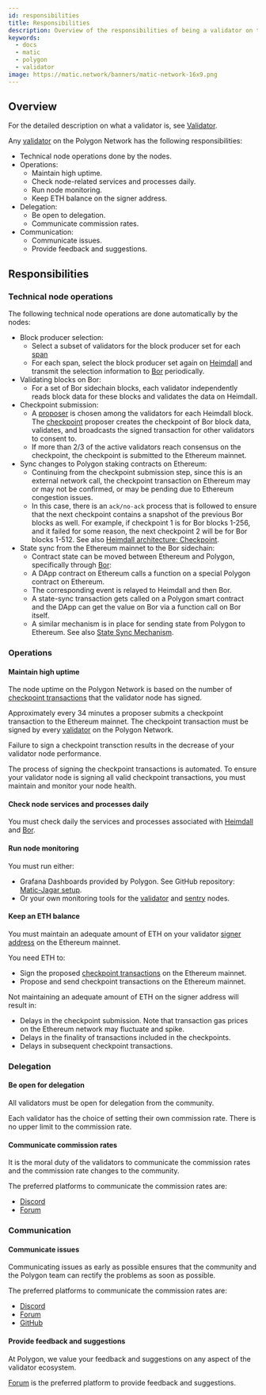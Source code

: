 ```yaml
---
id: responsibilities
title: Responsibilities
description: Overview of the responsibilities of being a validator on the Polygon Network.
keywords:
  - docs
  - matic
  - polygon
  - validator
image: https://matic.network/banners/matic-network-16x9.png 
---
```


## Overview

For the detailed description on what a validator is, see [Validator](/docs/validate/validator/introduction).

Any [validator](/docs/validate/glossary#validator) on the Polygon Network has the following responsibilities:

* Technical node operations done by the nodes.
* Operations:
  * Maintain high uptime.
  * Check node-related services and processes daily.
  * Run node monitoring.
  * Keep ETH balance on the signer address.
* Delegation:
  * Be open to delegation.
  * Communicate commission rates.
* Communication:
  * Communicate issues.
  * Provide feedback and suggestions.

## Responsibilities

### Technical node operations

The following technical node operations are done automatically by the nodes:

* Block producer selection:
  * Select a subset of validators for the block producer set for each [span](/docs/validate/glossary#span)
  * For each span, select the block producer set again on [Heimdall](/docs/validate/glossary#heimdall) and transmit the selection information to [Bor](/docs/validate/glossary#bor) periodically.
* Validating blocks on Bor:
  * For a set of Bor sidechain blocks, each validator independently reads block data for these blocks and validates the data on Heimdall.
* Checkpoint submission:
  * A [proposer](/docs/validate/glossary#proposer) is chosen among the validators for each Heimdall block. The [checkpoint](/docs/validate/glossary#checkpoint-transaction) proposer creates the checkpoint of Bor block data, validates, and broadcasts the signed transaction for other validators to consent to.
  * If more than 2/3 of the active validators reach consensus on the checkpoint, the checkpoint is submitted to the Ethereum mainnet.
* Sync changes to Polygon staking contracts on Ethereum:
  * Continuing from the checkpoint submission step, since this is an external network call, the checkpoint transaction on Ethereum may or may not be confirmed, or may be pending due to Ethereum congestion issues.
  * In this case, there is an `ack/no-ack` process that is followed to ensure that the next checkpoint contains a snapshot of the previous Bor blocks as well. For example, if checkpoint 1 is for Bor blocks 1-256, and it failed for some reason, the next checkpoint 2 will be for Bor blocks 1-512. See also [Heimdall architecture: Checkpoint](/docs/contribute/heimdall/checkpoint).
* State sync from the Ethereum mainnet to the Bor sidechain:
  * Contract state can be moved between Ethereum and Polygon, specifically through [Bor](/docs/validate/glossary#bor):
  * A DApp contract on Ethereum calls a function on a special Polygon contract on Ethereum.
  * The corresponding event is relayed to Heimdall and then Bor.
  * A state-sync transaction gets called on a Polygon smart contract and the DApp can get the value on Bor via a function call on Bor itself.
  * A similar mechanism is in place for sending state from Polygon to Ethereum. See also [State Sync Mechanism](/docs/contribute/state-sync/state-sync).

### Operations

#### Maintain high uptime

The node uptime on the Polygon Network is based on the number of [checkpoint transactions](/docs/validate/glossary#checkpoint-transaction) that the validator node has signed.

Approximately every 34 minutes a proposer submits a checkpoint transaction to the Ethereum mainnet. The checkpoint transaction must be signed by every [validator](/docs/validate/glossary#validator) on the Polygon Network.

Failure to sign a checkpoint transction results in the decrease of your validator node performance.

The process of signing the checkpoint transactions is automated. To ensure your validator node is signing all valid checkpoint transactions, you must maintain and monitor your node health.

#### Check node services and processes daily 

You must check daily the services and processes associated with [Heimdall](/docs/validate/glossary#heimdall) and [Bor](docs/validate/glossary#bor).

#### Run node monitoring

You must run either:

* Grafana Dashboards provided by Polygon. See GitHub repository: [Matic-Jagar setup](https://github.com/vitwit/matic-jagar).
* Or your own monitoring tools for the [validator](/docs/validate/glossary#validator) and [sentry](/docs/validate/glossary#sentry) nodes.

#### Keep an ETH balance

You must maintain an adequate amount of ETH on your validator [signer address](/docs/validate/glossary#signer-address) on the Ethereum mainnet.

You need ETH to:

* Sign the proposed [checkpoint transactions](/docs/validate/glossary#checkpoint-transaction) on the Ethereum mainnet.
* Propose and send checkpoint transactions on the Ethereum mainnet.

Not maintaining an adequate amount of ETH on the signer address will result in:

* Delays in the checkpoint submission. Note that transaction gas prices on the Ethereum network may fluctuate and spike.
* Delays in the finality of transactions included in the checkpoints.
* Delays in subsequent checkpoint transactions.

### Delegation

#### Be open for delegation

All validators must be open for delegation from the community.

Each validator has the choice of setting their own commission rate. There is no upper limit to the commission rate.

#### Communicate commission rates

It is the moral duty of the validators to communicate the commission rates and the commission rate changes to the community.

The preferred platforms to communicate the commission rates are:

* [Discord](https://discord.gg/polygon)
* [Forum](https://forum.polygon.technology/)

### Communication

#### Communicate issues

Communicating issues as early as possible ensures that the community and the Polygon team can rectify the problems as soon as possible.

The preferred platforms to communicate the commission rates are:

* [Discord](https://discord.gg/polygon)
* [Forum](https://forum.polygon.technology/)
* [GitHub](https://github.com/maticnetwork)

#### Provide feedback and suggestions

At Polygon, we value your feedback and suggestions on any aspect of the validator ecosystem.

[Forum](https://forum.polygon.technology/) is the preferred platform to provide feedback and suggestions.
